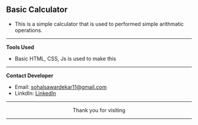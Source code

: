 ## Basic Calculator

- This is a simple calculator that is used to performed simple arithmatic operations.

---

**Tools Used**

- Basic HTML, CSS, Js is used to make this

---

**Contact Developer**

- Email: [sohalsawardekar11@gmail.com](mailto:sohalsawardekar11@gmail.com)
- LinkdIn: [LinkedIn](https://www.linkedin.com/in/sohal-sawardekar-10a484265)

---

<div align="center"> Thank you for visiting </div>

---